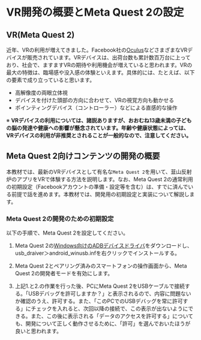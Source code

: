 # VR開発の概要とMeta Quest 2の設定

## VR(Meta Quest 2)
近年、VRの利用が増えてきました。Facebook社の[Oculus](https://www.oculus.com/?locale=ja_JP)などさまざまなVRデバイスが販売されています。VRデバイスは、出荷台数も累計数百万台に上っており、社会で、ますますVRの期待や利用機会が増えていると思われます。VRの最大の特徴は、臨場感や没入感の体験といえます。具体的には、たとえば、以下の要素で成り立っていると思います。

- 高解像度の両眼立体視
- デバイスを付けた頭部の方向に合わせて、VRの視覚方向も動かせる
- ポインティングデバイス（コントローラー）などによる直感的な操作

※ **VRデバイスの利用については、諸説ありますが、おおむね13歳未満の子どもの脳の発達や健康への影響が懸念されています。年齢や健康状態によっては、VRデバイスの利用が非推奨とされることが一般的なので、注意してください。**

## Meta Quest 2向けコンテンツの開発の概要
本教材では、最新のVRデバイスとして有名な`Meta Quest 2`を用いて、韮山反射炉のアプリをVRで体験する方法を説明します。なお、Meta Quest 2の通常利用の初期設定（Facebookアカウントの準備・設定等を含む）は、すでに済んでいる前提で話を進めます。本教材では、開発用の初期設定と実装について解説します。

### Meta Quest 2の開発のための初期設定
以下の手順で、Meta Quest 2を設定してください。

1. Meta Quest 2の[Windows向けのADBデバイスドライバ](https://developer.oculus.com/downloads/package/oculus-adb-drivers/)をダウンロードし、usb_draiver＞android_winusb.infを右クリックでインストールする。

2. Meta Quest 2とペアリング済みのスマートフォンの操作画面から、Meta Quest 2の開発者モードを有効にします。

3. 上記1.と2.の作業を行った後、PCにMeta Quest 2をUSBケーブルで接続する。「USBデバッグを許可しますか？」と表示されるので、内容に問題ないか確認のうえ、許可する。また、「このPCでのUSBデバッグを常に許可する」にチェックを入れると、次回以降の接続で、この表示が出ないようにできる。また、この後に表示される「データのアクセスを許可する」についても、開発について正しく動作させるために、「許可」を選んでおいたほうが良いと思われます。
